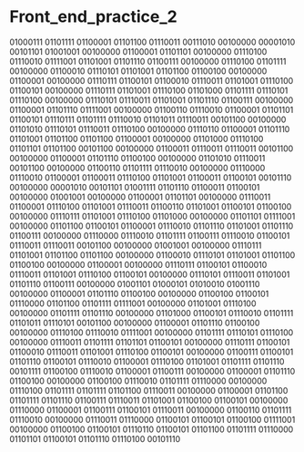 # Front_end_practice_2
01000111 01101111 01100001 01101100 01110011 00111010 00100000 00001010 00101101 01001001 00100000 01100001 01101101 00100000 01110100 01110010 01111001 01101001 01101110 01100111 00100000 01110100 01101111 00100000 01100010 01110101 01101001 01101100 01100100 00100000 01100001 00100000 01110111 01100101 01100010 01110011 01101001 01110100 01100101 00100000 01110111 01101001 01110100 01101000 01101111 01110101 01110100 00100000 01110101 01110011 01101001 01101110 01100111 00100000 01100001 01101110 01111001 00100000 01100110 01110010 01100001 01101101 01100101 01110111 01101111 01110010 01101011 01110011 00101100 00100000 01101010 01110101 01110011 01110100 00100000 01110110 01100001 01101110 01101001 01101100 01101100 01100001 00100000 01101000 01110100 01101101 01101100 00101100 00100000 01100011 01110011 01110011 00101100 00100000 01100001 01101110 01100100 00100000 01101010 01110011 00101100 00100000 01100110 01101111 01110010 00100000 01110000 01110010 01100001 01100011 01110100 01101001 01100011 01100101 00101110 00100000 00001010 00101101 01001111 01101110 01100011 01100101 00100000 01001001 00100000 01100001 01101101 00100000 01110011 01100001 01110100 01101001 01110011 01100110 01101001 01100101 01100100 00100000 01110111 01101001 01110100 01101000 00100000 01101101 01111001 00100000 01101100 01100101 01100001 01110010 01101110 01101001 01101110 01100111 00100000 01110000 01110010 01101111 01100111 01110010 01100101 01110011 01110011 00101100 00100000 01001001 00100000 01110111 01101001 01101100 01101100 00100000 01100010 01110101 01101001 01101100 01100100 00100000 01100001 00100000 01110111 01100101 01100010 01110011 01101001 01110100 01100101 00100000 01110101 01110011 01101001 01101110 01100111 00100000 01001101 01000101 01010010 01001110 00100000 01100001 01101110 01100100 00100000 01100100 01100101 01110000 01101100 01101111 01111001 00100000 01101001 01110100 00100000 01101111 01101110 00100000 01101000 01100101 01110010 01101111 01101011 01110101 00101100 00100000 01100001 01101110 01100100 00100000 01110100 01110010 01111001 00100000 01101111 01110101 01110100 00100000 01110011 01101111 01101101 01100101 00100000 01110111 01100101 01100010 01110011 01101001 01110100 01100101 00100000 01100111 01100101 01101110 01100101 01110010 01100001 01110100 01101001 01101111 01101110 00101111 01100100 01110010 01100001 01100111 00100000 01100001 01101110 01100100 00100000 01100100 01110010 01101111 01110000 00100000 01110100 01101111 01101111 01101100 01110011 00100000 01100001 01101100 01101111 01101110 01100111 01110011 01101001 01100100 01100101 00100000 01110000 01100001 01100111 01100101 01110011 00100000 01100110 01101111 01110010 00100000 01110011 01110000 01100101 01100101 01100100 01111001 00100000 01100100 01100101 01110110 01100101 01101100 01101111 01110000 01101101 01100101 01101110 01110100 00101110
